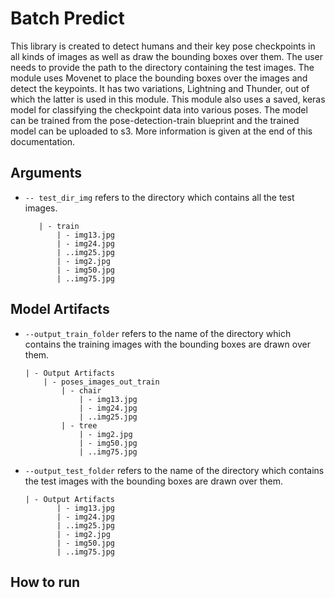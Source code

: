 # Batch Predict
This library is created to detect humans and their key pose checkpoints in all kinds of images as well as draw the bounding boxes over them. The user needs to provide the path to the directory containing the test images.
The module uses Movenet to place the bounding boxes over the images and detect the keypoints. It has two variations, Lightning and Thunder, out of which the latter is used in this module.
This module also uses a saved, keras model for classifying the checkpoint data into various poses. The model can be trained from the pose-detection-train blueprint and the trained model can be uploaded to s3.
More information is given at the end of this documentation.
## Arguments
- `-- test_dir_img` refers to the directory which contains all the test images.
     ```
        | - train
            | - img13.jpg
            | - img24.jpg
            | ..img25.jpg
            | - img2.jpg
            | - img50.jpg
            | ..img75.jpg
## Model Artifacts 
- `--output_train_folder` refers to the name of the directory which contains the training images with the bounding boxes are drawn over them.
    ```
    | - Output Artifacts
        | - poses_images_out_train
            | - chair
                | - img13.jpg
                | - img24.jpg
                | ..img25.jpg
            | - tree
                | - img2.jpg
                | - img50.jpg
                | ..img75.jpg
- `--output_test_folder` refers to the name of the directory which contains the test images with the bounding boxes are drawn over them.
     ```
    | - Output Artifacts
            | - img13.jpg
            | - img24.jpg
            | ..img25.jpg
            | - img2.jpg
            | - img50.jpg
            | ..img75.jpg
## How to run
```

```
